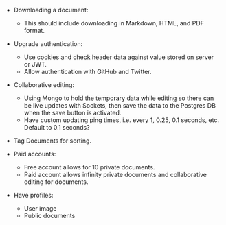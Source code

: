 - Downloading a document:

	- This should include downloading in Markdown, HTML, and PDF format.

- Upgrade authentication:

	- Use cookies and check header data against value stored on server or JWT.
	- Allow authentication with GitHub and Twitter.

- Collaborative editing:

	- Using Mongo to hold the temporary data while editing so there can be live updates with Sockets, then save the data to the Postgres DB when the save button is activated.
	- Have custom updating ping times, i.e. every 1, 0.25, 0.1 seconds, etc. Default to 0.1 seconds?
	
	
- Tag Documents for sorting.

- Paid accounts:

	- Free account allows for 10 private documents.
	- Paid account allows infinity private documents and collaborative editing for documents.

- Have profiles:
	- User image
	- Public documents